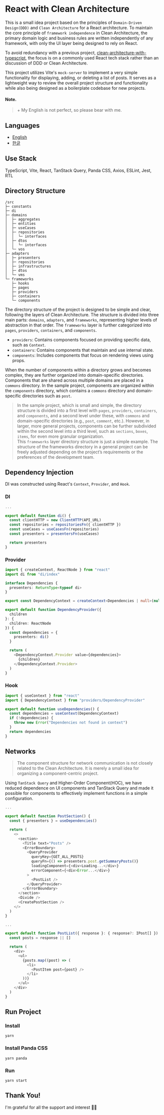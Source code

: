 # React with Clean Architecture

This is a small idea project based on the principles of `Domain-Driven Design(DDD)` and `Clean Architecture` for a React architecture. To maintain the core principle of `framework independence` in Clean Architecture, the primary domain logic and business rules are written independently of any framework, with only the UI layer being designed to rely on React.

To avoid redundancy with a previous project, [clean-architecture-with-typescript](https://github.com/falsy/clean-architecture-with-typescript), the focus is on a commonly used React tech stack rather than an discussion of DDD or Clean Architecture.

This project utilizes Vite's `mock-server` to implement a very simple functionality for displaying, adding, or deleting a list of posts. It serves as a lightweight way to review the overall project structure and functionality while also being designed as a boilerplate codebase for new projects.

#### Note.

> \+ My English is not perfect, so please bear with me.

## Languages

- [English](https://github.com/falsy/react-width-clean-architecture)
- [한글](https://github.com/falsy/react-width-clean-architecture/blob/main/README-ko.md)

## Use Stack

TypeScript, Vite, React, TanStack Query, Panda CSS, Axios, ESLint, Jest, RTL

## Directory Structure

```
/src
├─ constants
├─ di
├─ domains
│  ├─ aggregates
│  ├─ entities
│  ├─ useCases
│  ├─ repositories
│  │  └─ interfaces
│  ├─ dtos
│  │  └─ interfaces
│  └─ vos
├─ adapters
│  ├─ presenters
│  ├─ repositories
│  ├─ infrastructures
│  ├─ dtos
│  └─ vms
└─ frameworks
   ├─ hooks
   ├─ pages
   ├─ providers
   ├─ containers
   └─ components
```

The directory structure of the project is designed to be simple and clear, following the layers of Clean Architecture. The structure is divided into three main parts: `domains`, `adapters`, and `frameworks`, representing higher levels of abstraction in that order. The `frameworks` layer is further categorized into `pages`, `providers`, `containers`, and `components`.

- `providers`: Contains components focused on providing specific data, such as `Context`.
- `containers`: Contains components that maintain and use internal state.
- `components`: Includes components that focus on rendering views using props.

When the number of components within a directory grows and becomes complex, they are further organized into domain-specific directories. Components that are shared across multiple domains are placed in a `commons` directory. In the sample project, components are organized within the `components` directory, which contains a `commons` directory and domain-specific directories such as `post`.

> In the sample project, which is small and simple, the directory structure is divided into a first level with `pages`, `providers`, `containers`, and `components`, and a second level under these, with `commons` and domain-specific directories (e.g., `post`, `comment`, etc.). However, in larger, more general projects, components can be further subdivided within the second level into a third level, such as `sections`, `boxes`, `items`, for even more granular organization.  
> This `frameworks` layer directory structure is just a simple example. The structure of the frameworks directory in a general project can be freely adjusted depending on the project’s requirements or the preferences of the development team.

## Dependency Injection

DI was constructed using React's `Context`, `Provider`, and `Hook`.

### DI

```ts
...

export default function di() {
  const clientHTTP = new ClientHTTP(API_URL)
  const repositories = repositoriesFn({ clientHTTP })
  const useCases = useCasesFn(repositories)
  const presenters = presentersFn(useCases)

  return presenters
}
```

### Provider

```ts
import { createContext, ReactNode } from "react"
import di from "di/index"

interface Dependencies {
  presenters: ReturnType<typeof di>
}

export const DependencyContext = createContext<Dependencies | null>(null)

export default function DependencyProvider({
  children
}: {
  children: ReactNode
}) {
  const dependencies = {
    presenters: di()
  }

  return (
    <DependencyContext.Provider value={dependencies}>
      {children}
    </DependencyContext.Provider>
  )
}
```

### Hook

```ts
import { useContext } from "react"
import { DependencyContext } from "providers/DependencyProvider"

export default function useDependencies() {
  const dependencies = useContext(DependencyContext)
  if (!dependencies) {
    throw new Error("Dependencies not found in context")
  }
  return dependencies
}
```

## Networks

> The component structure for network communication is not closely related to the Clean Architecture. It is merely a small idea for organizing a component-centric project.

Using `TanStack Query` and Higher-Order Component(HOC), we have reduced dependence on UI components and TanStack Query and made it possible for components to effectively implement functions in a simple configuration.

```ts
...

export default function PostSection() {
  const { presenters } = useDependencies()

  return (
    <>
      <section>
        <Title text="Posts" />
        <ErrorBoundary>
          <QueryProvider
            queryKey={GET_ALL_POSTS}
            queryFn={() => presenters.post.getSummaryPosts()}
            loadingComponent={<div>Loading...</div>}
            errorComponent={<div>Error...</div>}
          >
            <PostList />
          </QueryProvider>
        </ErrorBoundary>
      </section>
      <Divide />
      <CreatePostSection />
    </>
  )
}
```

```ts
...

export default function PostList({ response }: { response?: IPost[] }) {
  const posts = response || []

  return (
    <div>
      <ul>
        {posts.map((post) => (
          <li>
            <PostItem post={post} />
          </li>
        ))}
      </ul>
    </div>
  )
}
```

## Run Project

### Install

```
yarn
```

### Install Panda CSS

```
yarn panda
```

### Run

```
yarn start
```

## Thank You!

I'm grateful for all the support and interest 🙇‍♂️
